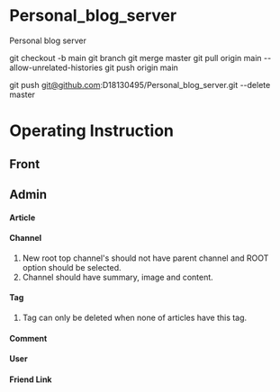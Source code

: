 # Personal_blog_server
Personal blog server

git checkout -b main
git branch
git merge master
git pull origin main -- allow-unrelated-histories
git push origin main

git push git@github.com:D18130495/Personal_blog_server.git --delete master

# Operating Instruction
## Front

## Admin
#### Article

#### Channel
1. New root top channel's should not have parent channel and ROOT option should be selected. 
2. Channel should have summary, image and content.

#### Tag
1. Tag can only be deleted when none of articles have this tag.


#### Comment

#### User

#### Friend Link